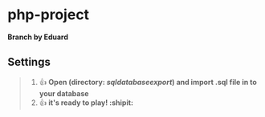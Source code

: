 # php-project

**Branch by Eduard**

## Settings
>1. :+1: **Open (directory: _sqldatabaseexport_) and import .sql file in to your database**  
>2. :+1: **it's ready to play! :shipit:**